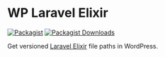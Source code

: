 # WP Laravel Elixir

[![Packagist](https://img.shields.io/packagist/v/sourceboat/wp-laravel-elixir.svg?style=flat-square)](https://packagist.org/packages/sourceboat/wp-laravel-elixir)
[![Packagist Downloads](https://img.shields.io/packagist/dt/sourceboat/wp-laravel-elixir.svg?style=flat-square)](https://packagist.org/packages/sourceboat/wp-laravel-elixir)

Get versioned [Laravel Elixir](https://laravel.com/docs/master/elixir) file paths in WordPress.
